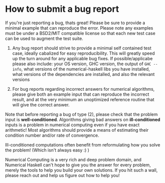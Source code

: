 
# How to submit a bug report

If you're just reporting a bug, thats great! Please be sure to
provide a minimal example that can reproduce the error. Please note any
examples must be under a BSD2/MIT compatible license so that each new
test case can be used to augment the test suite.

 1. Any bug report should strive to provide a minimal self contained test case,
ideally cabalized for easy reproducibility. This will greatly speed up the
turn around for any applicable bug fixes.
If possible/applicabe please also include: your OS version, GHC version, the output of
`GHC --info`, what versions of the numerical-haskell libs you have installed,
what versions of the dependencies are installed, and also the relevant versions

 2. For bug reports regarding incorrect answers for numerical algorithms,
please give both an example input that can reproduce the incorrect result,
and at the very minimum an unoptimized reference routine that will give
the correct answer.

Note that before reporting a bug of type (2), please check that
the problem input is **well-conditioned**. Algorithms giving bad answers on
**ill-conditioned** inputs is a problem in numerical computing even if you have
exact arithmetic!  Most algorithms should provide a means of estimating
their condition number and/or rate of convergence.

Ill-conditioned computations often benefit from reformulating how you solve the
problem! (Which isn't always easy :) )

Numerical Computing is a very rich and deep problem domain, and
Numerical Haskell can't hope to give you the answer for every problem,
merely the tools to help you build your own solutions. If you hit such a wall,
please reach out and help us figure out how to help you!
